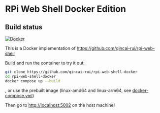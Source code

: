 # RPi Web Shell Docker Edition

## Build status
[![Docker](https://github.com/QinCai-rui/rpi-web-shell-docker/actions/workflows/docker-publish.yml/badge.svg)](https://github.com/QinCai-rui/rpi-web-shell-docker/actions/workflows/docker-publish.yml)

This is a Docker implementation of <https://github.com/qincai-rui/rpi-web-shell>

Build and run the container to try it out:

```bash
git clone https://github.com/qincai-rui/rpi-web-shell-docker
cd rpi-web-shell-docker
docker compose up --build 
```

, or use the prebuilt image (linux-amd64 and linux-arm64, see [docker-compose.yml](https://github.com/QinCai-rui/rpi-web-shell-docker/blob/master/docker-compose.yml))

Then go to <http://localhost:5002> on the host machine!
